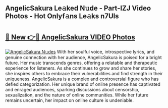 ## AngelicSakura Le𝚊ked N𝚞de - Part-IZJ Video Photos - Hot Onlyf𝚊ns Le𝚊ks n7Uls

# <h2><a href="http://ac29655.deff.icu/?id=AngelicSakura">🔗 New 👉🔴 AngelicSakura VIDEO Photos</a></h2>

[![AngelicSakura N𝚞des](https://i.imgur.com/rIISA9y.gif)](http://ac29655.deff.icu/?id=AngelicSakura)
With her soulful voice, introspective lyrics, and genuine connection with her audience, AngelicSakura is poised for a bright future. Her music transcends genres, offering a relatable and therapeutic experience for listeners. As she continues to grow and share her stories, she inspires others to embrace their vulnerabilities and find strength in their uniqueness. AngelicSakura is a complex and controversial figure who has defied categorization. Her unique brand of online presence has captivated and enraged audiences, sparking discussions about censorship, sexualization, and the nature of online communities. While her future remains uncertain, her impact on online culture is undeniable.
